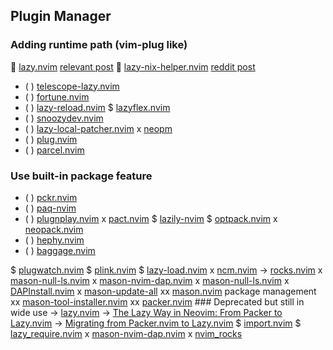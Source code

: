 ## Plugin Manager
### Adding runtime path (vim-plug like)
 [lazy.nvim](https://github.com/folke/lazy.nvim) [relevant post](https://www.reddit.com/r/neovim/comments/10nnkgg/plugin_that_lazy_loads_other_plugins_without/)
 [lazy-nix-helper.nvim]() [reddit post](https://www.reddit.com/r/NixOS/comments/18skfx9/introducing_lazynixhelper_use_your_existing/)
* ( ) [telescope-lazy.nvim](https://github.com/tsakirist/telescope-lazy.nvim)
* ( ) [fortune.nvim](https://github.com/fecet/fortune.nvim)
* ( ) [lazy-reload.nvim](https://github.com/MaximilianLloyd/lazy-reload.nvim)
\$ [lazyflex.nvim](https://github.com/abeldekat/lazyflex.nvim)
* ( ) [snoozydev.nvim](https://github.com/michaelPotter/snoozydev.nvim)
* ( ) [lazy-local-patcher.nvim](https://github.com/polirritmico/lazy-local-patcher.nvim)
x [neopm](https://github.com/ii14/neopm)
* ( ) [plug.nvim](https://github.com/spywhere/plug.nvim)
* ( ) [parcel.nvim](https://github.com/MisanthropicBit/parcel.nvim)
### Use built-in package feature
* ( ) [pckr.nvim](https://github.com/lewis6991/pckr.nvim)
* ( ) [paq-nvim](https://github.com/savq/paq-nvim)
* ( ) [plugnplay.nvim](https://github.com/nvim-plugnplay/plugnplay.nvim)
x [pact.nvim](https://github.com/rktjmp/pact.nvim)
\$ [lazily-nvim](https://github.com/Chromosore/lazily-nvim)
\$ [optpack.nvim](https://github.com/notomo/optpack.nvim)
x [neopack.nvim](https://github.com/nvim-neopack/neopack.nvim)
* ( ) [hephy.nvim](https://github.com/zukijifukato/hephy.nvim)
* ( ) [baggage.nvim](https://github.com/nocksock/baggage.nvim)

\$ [plugwatch.nvim](https://github.com/loganswartz/plugwatch.nvim)
\$ [plink.nvim](https://github.com/darksinge/plink.nvim)
\$ [lazy-load.nvim](https://github.com/Xarvex/lazy-load.nvim)
x [ncm.nvim](https://github.com/marco-souza/ncm.nvim)
-> [rocks.nvim](https://github.com/nvim-neorocks/rocks.nvim)
x [mason-null-ls.nvim](https://github.com/jay-babu/mason-null-ls.nvim)
x [mason-nvim-dap.nvim](https://github.com/jay-babu/mason-nvim-dap.nvim)
x [mason-null-ls.nvim](https://github.com/jayp0521/mason-null-ls.nvim)
x [DAPInstall.nvim](https://github.com/ravenxrz/DAPInstall.nvim)
x [mason-update-all](https://github.com/RubixDev/mason-update-all)
xx [mason.nvim](https://github.com/williamboman/mason.nvim) package management
xx [mason-tool-installer.nvim](https://github.com/WhoIsSethDaniel/mason-tool-installer.nvim)
xx [packer.nvim](https://github.com/wbthomason/packer.nvim) ### Deprecated but still in wide use
-> [lazy.nvim](https://www.youtube.com/watch?v=2ahI8lYUYgw)
-> [The Lazy Way in Neovim: From Packer to Lazy.nvim](https://youtu.be/2ahI8lYUYgw)
-> [Migrating from Packer.nvim to Lazy.nvim](https://youtu.be/aqlxqpHs-aQ)
\$ [import.nvim](https://github.com/miversen33/import.nvim)
\$ [lazy_require.nvim](https://github.com/delphinus/lazy_require.nvim)
x [mason-nvim-dap.nvim](https://github.com/jayp0521/mason-nvim-dap.nvim)
x [nvim_rocks](https://github.com/theHamsta/nvim_rocks)

